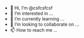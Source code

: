 - 👋 Hi, I’m @csfcsfcsf
- 👀 I’m interested in ...
- 🌱 I’m currently learning ...
- 💞️ I’m looking to collaborate on ...
- 📫 How to reach me ...

<!---
csfcsfcsf/csfcsfcsf is a ✨ special ✨ repository because its `README.md` (this file) appears on your GitHub profile.
You can click the Preview link to take a look at your changes.
--->
